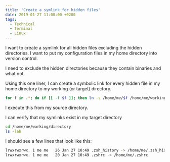 ```yaml
---
title: 'Create a symlink for hidden files'
date: 2019-01-27 11:00:00 +0200
tags:
  - Technical
  - Terminal
  - Linux
---
```


I want to create a symlink for all hidden files excluding the hidden
directories. I want to put my configuration files in my home directory
into version control.

I need to exclude the hidden directories because they contain binaries
and what not.

Using this one liner, I can create a symbolic link for every hidden file
in my home directory to my working (or target) directory.

```bash
for f in .*; do if [[ -f $f ]]; then ln -s /home/me/$f /home/me/working/directory/$f; fi; done
```

I execute this from my source directory.

I can verify that my symlinks exist in my target directory

```bash
cd /home/me/working/directory
ls -lah
```

I should see a few lines that look like this:

```bash
lrwxrwxrwx. 1 me me   26 Jan 27 10:49 .zsh_history -> /home/me/.zsh_history
lrwxrwxrwx. 1 me me   20 Jan 27 10:49 .zshrc -> /home/me/.zshrc
```
